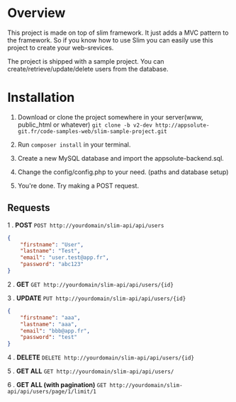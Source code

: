 # Overview
This project is made on top of slim framework. It just adds a MVC pattern to the framework. So if you know how to use Slim you can easily use this project to create your web-srevices.

The project is shipped with a sample project. You can create/retrieve/update/delete users from the database. 

# Installation
1) Download or clone the project somewhere in your server(www, public_html or whatever)
```git clone -b v2-dev http://appsolute-git.fr/code-samples-web/slim-sample-project.git```

2) Run ```composer install``` in your terminal.

3) Create a new MySQL database and import the appsolute-backend.sql.

4) Change the config/config.php to your need. (paths and database setup)

5) You're done. Try making a POST request.


## Requests

1 . **POST**
```POST http://yourdomain/slim-api/api/users```
```JSON
{
    "firstname": "User",
    "lastname": "Test",
    "email": "user.test@app.fr",
    "password": "abc123"
}
```

2 . **GET**
```GET http://yourdomain/slim-api/api/users/{id}```

3 . **UPDATE**
```PUT http://yourdomain/slim-api/api/users/{id}```
```JSON
{
    "firstname": "aaa",
    "lastname": "aaa",
    "email": "bbb@app.fr",
    "password": "test"
}
```

4 . **DELETE**
```DELETE http://yourdomain/slim-api/api/users/{id}```

5 . **GET ALL**
```GET http://yourdomain/slim-api/api/users/```

6 . **GET ALL (with pagination)**
```GET http://yourdomain/slim-api/api/users/page/1/limit/1```
